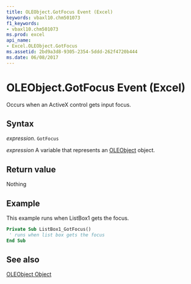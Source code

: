 ```yaml
---
title: OLEObject.GotFocus Event (Excel)
keywords: vbaxl10.chm501073
f1_keywords:
- vbaxl10.chm501073
ms.prod: excel
api_name:
- Excel.OLEObject.GotFocus
ms.assetid: 2bd9a3d8-9305-2354-5ddd-262f4720b444
ms.date: 06/08/2017
---
```



# OLEObject.GotFocus Event (Excel)

Occurs when an ActiveX control gets input focus.


## Syntax

 _expression_. `GotFocus`

 _expression_ A variable that represents an [OLEObject](Excel.OLEObject.md) object.


## Return value

Nothing


## Example

This example runs when ListBox1 gets the focus.


```vb
Private Sub ListBox1_GotFocus() 
 ' runs when list box gets the focus 
End Sub
```


## See also


[OLEObject Object](Excel.OLEObject.md)

